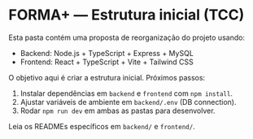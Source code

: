 # FORMA+ — Estrutura inicial (TCC)

Esta pasta contém uma proposta de reorganização do projeto usando:
- Backend: Node.js + TypeScript + Express + MySQL
- Frontend: React + TypeScript + Vite + Tailwind CSS

O objetivo aqui é criar a estrutura inicial. Próximos passos:
1. Instalar dependências em `backend` e `frontend` com `npm install`.
2. Ajustar variáveis de ambiente em `backend/.env` (DB connection).
3. Rodar `npm run dev` em ambas as pastas para desenvolver.

Leia os READMEs específicos em `backend/` e `frontend/`.
